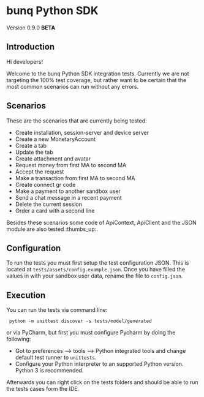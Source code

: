 # bunq Python SDK
Version 0.9.0 **BETA**

## Introduction
Hi developers!


Welcome to the bunq Python SDK integration tests. Currently we are not
targeting the 100% test coverage, but rather want to be certain that the most
common scenarios can run without any errors.


## Scenarios 

These are the scenarios that are currently being tested:
* Create installation, session-server and device server
* Create a new MonetaryAccount
* Create a tab
*  Update the tab
* Create attachment and avatar
* Request money from first MA to second MA
* Accept the request
* Make a transaction from first MA to second MA
* Create connect gr code
* Make a payment to another sandbox user
* Send a chat message in a recent payment
* Delete the current session
* Order a card with a second line

Besides these scenarios some code of ApiContext, ApiClient and the JSON module 
are also tested :thumbs_up:.

## Configuration

To run the tests you must first setup the test configuration JSON. This is
located at `tests/assets/config.example.json`. Once you have filled the values
in with your sandbox user data, rename the file to `config.json`.

## Execution

You can run the tests  via command line: 

` python -m unittest discover -s tests/model/generated`  

or via PyCharm, but first you must configure Pycharm by doing the following:
* Got to preferences --> tools --> Python integrated tools and change default
test runner to `unittests`.
* Configure your Python interpreter to an supported Python version. Python 3 is
recommended.

Afterwards you can right click on the tests folders and should be able to run
the tests cases form the IDE.
